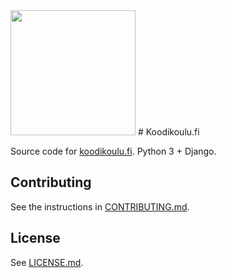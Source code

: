 <img src="http://www.koodikoulu.fi/static/media/logo-opengraph.png" width="200px" height="200px" />
# Koodikoulu.fi

Source code for [koodikoulu.fi](http://koodikoulu.fi/). Python 3 + Django.

Contributing
------------

See the instructions in [CONTRIBUTING.md](https://github.com/koodikoulu/koodikoulu.fi/blob/develop/CONTRIBUTING.md).

License
-------

See [LICENSE.md](https://github.com/koodikoulu/koodikoulu.fi/blob/master/LICENSE.md).
